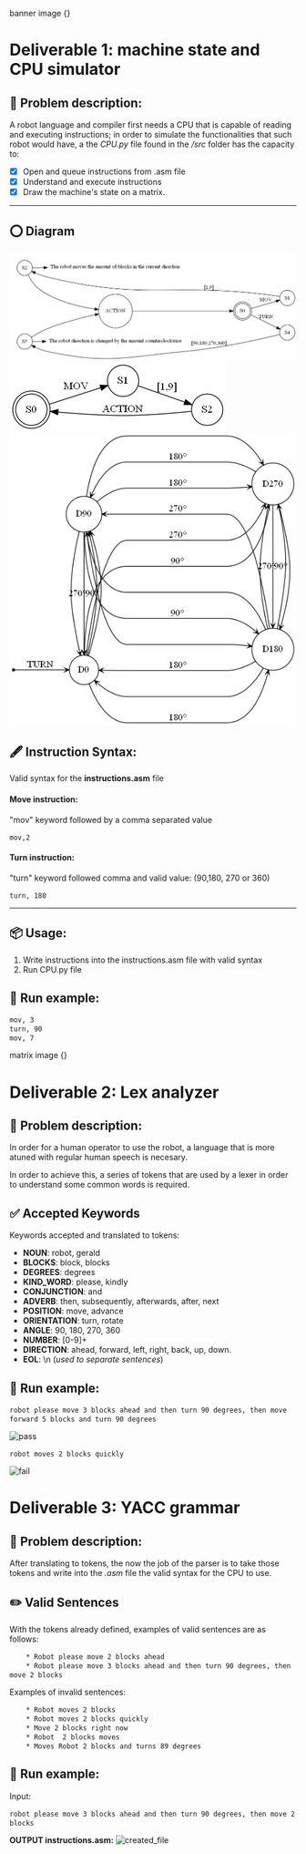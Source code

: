 banner image {}
# Deliverable 1: machine state and CPU simulator

## 🚀 Problem description:

A robot language and compiler first needs a CPU that is capable of reading and executing instructions; in order to simulate the functionalities that such robot would have, a the *CPU.py* file found in the */src* folder has the capacity to:

- [x] Open and queue instructions from .asm file
- [x] Understand and execute instructions
- [x] Draw the machine's state on a matrix.

---
## ⭕ Diagram
![nfa1](nfa.png)
![nfa2](S2.png)
![nfa3](S5.png)
## 🖋️ Instruction Syntax:
Valid syntax for the **instructions.asm** file

#### **Move instruction:**

"mov" keyword followed by a comma separated value
```
mov,2
```
#### **Turn instruction:**
"turn" keyword followed comma and valid value: (90,180, 270 or 360)
```
turn, 180
```
---

## 📦 Usage:
1. Write instructions into the instructions.asm file with valid syntax
2. Run CPU.py file

## 👟 Run example:
```
mov, 3
turn, 90
mov, 7
```
matrix image {}

# Deliverable 2: Lex analyzer

## 🚀 Problem description:

In order for a human operator to use the robot, a language that is more atuned with regular human speech is necesary. 

In order to achieve this, a series of tokens that are used by a lexer in order to understand some common words is required.

## ✅ Accepted Keywords
Keywords accepted and translated to tokens:

- **NOUN**: robot, gerald
- **BLOCKS**: block, blocks
- **DEGREES**: degrees
- **KIND_WORD**: please, kindly
- **CONJUNCTION**: and
- **ADVERB**: then, subsequently, afterwards, after, next
- **POSITION**: move, advance
- **ORIENTATION**: turn, rotate
- **ANGLE**: 90, 180, 270, 360
- **NUMBER**: [0-9]+
- **DIRECTION**: ahead, forward, left, right, back, up, down.
- **EOL**: \n (*used to separate sentences*)

## 👟 Run example:
```
robot please move 3 blocks ahead and then turn 90 degrees, then move forward 5 blocks and turn 90 degrees
```
![pass](https://github.com/BoJavs-svg/RobotComputationalMethods/assets/73002064/b4860f1c-5925-44f6-bce7-5e95455d6904)
```
robot moves 2 blocks quickly
```
![fail](https://github.com/BoJavs-svg/RobotComputationalMethods/assets/73002064/e9ce5809-8f1e-4607-9d8a-584acaa0101c)
# Deliverable 3: YACC grammar
## 🚀 Problem description:

After translating to tokens, the now the job of the parser is to take those tokens and write into the *.asm* file the valid syntax for the CPU to use. 


## ✏️ Valid Sentences
With the tokens already defined, examples of valid sentences are as follows:
```
    * Robot please move 2 blocks ahead
    * Robot please move 3 blocks ahead and then turn 90 degrees, then move 2 blocks
```
Examples of invalid sentences:
```
    * Robot moves 2 blocks
    * Robot moves 2 blocks quickly
    * Move 2 blocks right now
    * Robot  2 blocks moves
    * Moves Robot 2 blocks and turns 89 degrees
```


## 👟 Run example:
Input:
```
robot please move 3 blocks ahead and then turn 90 degrees, then move 2 blocks
```
**OUTPUT instructions.asm:**
![created_file](https://github.com/BoJavs-svg/RobotComputationalMethods/assets/73002064/a81a1040-095a-42c5-bd0b-066d682d6772)

